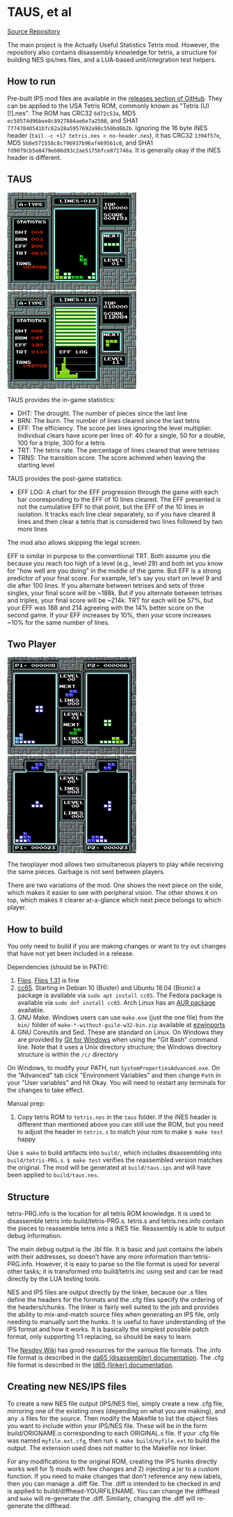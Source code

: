 # TAUS, et al

[Source Repository](https://github.com/ejona86/taus)

The main project is the Actually Useful Statistics Tetris mod. However, the
repository also contains disassembly knowledge for tetris, a structure for
building NES ips/nes files, and a LUA-based unit/integration test helpers.

## How to run

Pre-built IPS mod files are available in the
[releases section of GitHub](https://github.com/ejona86/taus/releases). They
can be applied to the USA Tetris ROM, commonly known as "Tetris (U) [!].nes".
The ROM has CRC32 `6d72c53a`, MD5 `ec58574d96bee8c8927884ae6e7a2508`, and
SHA1 `77747840541bfc62a28a5957692a98c550bd6b2b`. Ignoring the 16 byte iNES
header (`tail -c +17 tetris.nes > no-header.nes`), it has CRC32 `1394f57e`,
MD5 `5b0e571558c8c796937b96af469561c6`, and
SHA1 `fd9079cb5e8479eb06d93c2ae5175bfce871746a`. It is generally okay if the
iNES header is different.

## TAUS

[![In-game stats](media/stats-ingame.thumb.png)](media/stats-ingame.aspect.png)
[![Post-game stats](media/stats-postgame.thumb.png)](media/stats-postgame.aspect.png)

TAUS provides the in-game statistics:
 * DHT: The drought. The number of pieces since the last line
 * BRN: The burn. The number of lines cleared since the last tetris
 * EFF: The efficiency. The score per lines ignoring the level multiplier.
   Individual clears have score per lines of: 40 for a single, 50 for a double,
   100 for a triple, 300 for a tetris
 * TRT: The tetris rate. The percentage of lines cleared that were tetrises
 * TRNS: The transition score. The score achieved when leaving the starting
   level

TAUS provides the post-game statistics:
 * EFF LOG: A chart for the EFF progression through the game with each bar
   cooresponding to the EFF of 10 lines cleared. The EFF presented is not the
   cumulative EFF to that point, but the EFF of the 10 lines in isolation.
   It tracks each line clear separately, so if you have cleared 8 lines and
   then clear a tetris that is considered two lines followed by two more lines

The mod also allows skipping the legal screen.

EFF is similar in purpose to the conventional TRT. Both assume you die because
you reach too high of a level (e.g., level 29) and both let you know for "how
well are you doing" in the middle of the game. But EFF is a strong predictor
of your final score. For example, let's say you start on level 9 and
die after 100 lines. If you alternate between tetrises and sets of three
singles, your final score will be ~188k. But if you alternate between tetrises
and triples, your final score will be ~214k. TRT for each will be 57%, but your
EFF was 188 and 214 agreeing with the 14% better score on the second game. If
your EFF increases by 10%, then your score increases ~10% for the same number
of lines.

## Two Player

[![Next on side](media/twoplayer-side.thumb.png)](media/twoplayer-side.aspect.png)
[![Next on top](media/twoplayer-top.thumb.png)](media/twoplayer-top.aspect.png)

The twoplayer mod allows two simultaneous players to play while receiving the
same pieces. Garbage is not sent between players.

There are two variations of the mod. One shows the next piece on the side,
which makes it easier to see with peripheral vision. The other shows it on top, which makes it clearer at-a-glance which next piece belongs to which player.

## How to build

You only need to build if you are making changes or want to try out changes
that have not yet been included in a release.

Dependencies (should be in PATH):
1. [Flips](https://github.com/Alcaro/Flips). [Flips
   1.31](https://www.smwcentral.net/?p=section&a=details&id=11474) is fine
2. [cc65](https://cc65.github.io/getting-started.html). Starting in Debian 10
   (Buster) and Ubuntu 18.04 (Bionic) a package is available via
   `sudo apt install cc65`. The Fedora package is available via
   `sudo dnf install cc65`. Arch Linux has an
   [AUR package](https://aur.archlinux.org/packages/cc65/) available.
3. GNU Make. Windows users can use `make.exe` (just the one file) from the
   `bin/` folder of `make-*-without-guile-w32-bin.zip` available at
   [ezwinports](https://sourceforge.net/projects/ezwinports/files/)
4. GNU Coreutils and Sed. These are standard on Linux. On Windows they are
   provided by [Git for Windows](https://git-scm.com/download/win) when using
   the "Git Bash" command line. Note that it uses a Unix directory structure;
   the Windows directory structure is within the `/c/` directory

On Windows, to modify your PATH, run `SystemPropertiesAdvanced.exe`. On the
"Advanced" tab click "Environment Variables" and then change `Path` in your
"User variables" and hit Okay. You will need to restart any terminals for the
changes to take effect.

Manual prep:
1. Copy tetris ROM to `tetris.nes` in the `taus` folder. If the iNES header is
   different than mentioned above you can still use the ROM, but you need to
   adjust the header in `tetris.s` to match your rom to make `$ make test`
   happy

Use `$ make` to build artifacts into `build/`, which includes disassembling
into `build/tetris-PRG.s`. `$ make test` verifies the reassembled version
matches the original. The mod will be generated at `build/taus.ips` and will
have been applied to `build/taus.nes`.

## Structure

tetris-PRG.info is the location for all tetris ROM knowledge. It is used to
disassemble tetris into build/tetris-PRG.s. tetris.s and tetris.nes.info
contain the pieces to reassemble tetris into a iNES file. Reassembly is able to
output debug information.

The main debug output is the .lbl file. It is basic and just contains the
labels with their addresses, so doesn't have any more information than
tetris-PRG.info. However, it is easy to parse so the file format is used for
several other tasks; it is transformed into build/tetris.inc using sed and can
be read directly by the LUA testing tools.

NES and IPS files are output directly by the linker, because our .s files
define the headers for the formats and the .cfg files specify the ordering of
the headers/chunks. The linker is fairly well suited to the job and provides
the ability to mix-and-match source files when generating an IPS file, only
needing to manually sort the hunks. It is useful to have understanding of the
IPS format and how it works. It is basically the simplest possible patch
format, only supporting 1:1 replacing, so should be easy to learn.

The [Nesdev Wiki](https://wiki.nesdev.com/w/index.php/NES_reference_guide) has
good resources for the various file formats. The .info file format is described
in the [da65 (disassembler)
documentation](https://www.cc65.org/doc/da65-4.html). The .cfg file format is
described in the [ld65 (linker)
documentation](https://www.cc65.org/doc/ld65-5.html).

## Creating new NES/IPS files

To create a new NES file output (IPS/NES file), simply create a new .cfg file,
mirroring one of the existing ones (depending on what you are making), and any
.s files for the source. Then modify the Makefile to list the object files you
want to include within your IPS/NES file. These will be in the form
build/ORIGNAME.o corresponding to each ORIGINAL.s file. If your .cfg file was
named `myfile.ext.cfg`, then run `$ make build/myfile.ext` to build the output.
The extension used does not matter to the Makefile nor linker.

For any modifications to the original ROM, creating the IPS hunks directly
works well for 1) mods with few changes and 2) injecting a jsr to a custom
function. If you need to make changes that don't reference any new labels, then
you can manage a .diff file. The .diff is intended to be checked in and is
applied to build/diffhead-YOURFILENAME. You can change the diffhead and `make`
will re-generate the .diff. Similarly, changing the .diff will re-generate the
diffhead.
